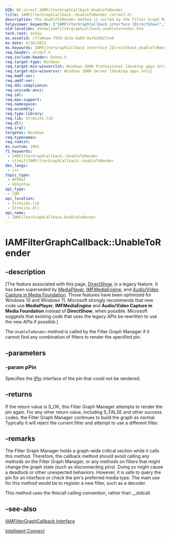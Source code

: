 ```yaml
---
UID: NF:strmif.IAMFilterGraphCallback.UnableToRender
title: IAMFilterGraphCallback::UnableToRender (strmif.h)
description: The UnableToRender method is called by the Filter Graph Manager if it cannot find any combination of filters to render the specified pin.
helpviewer_keywords: ["IAMFilterGraphCallback interface [DirectShow]","UnableToRender method","IAMFilterGraphCallback.UnableToRender","IAMFilterGraphCallback::UnableToRender","IAMFilterGraphCallbackUnableToRender","UnableToRender","UnableToRender method [DirectShow]","UnableToRender method [DirectShow]","IAMFilterGraphCallback interface","dshow.iamfiltergraphcallback_unabletorender","strmif/IAMFilterGraphCallback::UnableToRender"]
old-location: dshow\iamfiltergraphcallback_unabletorender.htm
tech.root: dshow
ms.assetid: c7fa0eae-f950-423a-8a89-9a7619b27ce6
ms.date: 4/26/2023
ms.keywords: IAMFilterGraphCallback interface [DirectShow],UnableToRender method, IAMFilterGraphCallback.UnableToRender, IAMFilterGraphCallback::UnableToRender, IAMFilterGraphCallbackUnableToRender, UnableToRender, UnableToRender method [DirectShow], UnableToRender method [DirectShow],IAMFilterGraphCallback interface, dshow.iamfiltergraphcallback_unabletorender, strmif/IAMFilterGraphCallback::UnableToRender
req.header: strmif.h
req.include-header: Dshow.h
req.target-type: Windows
req.target-min-winverclnt: Windows 2000 Professional [desktop apps only]
req.target-min-winversvr: Windows 2000 Server [desktop apps only]
req.kmdf-ver: 
req.umdf-ver: 
req.ddi-compliance: 
req.unicode-ansi: 
req.idl: 
req.max-support: 
req.namespace: 
req.assembly: 
req.type-library: 
req.lib: Strmiids.lib
req.dll: 
req.irql: 
targetos: Windows
req.typenames: 
req.redist: 
ms.custom: 19H1
f1_keywords:
 - IAMFilterGraphCallback::UnableToRender
 - strmif/IAMFilterGraphCallback::UnableToRender
dev_langs:
 - c++
topic_type:
 - APIRef
 - kbSyntax
api_type:
 - COM
api_location:
 - Strmiids.lib
 - Strmiids.dll
api_name:
 - IAMFilterGraphCallback.UnableToRender
---
```


# IAMFilterGraphCallback::UnableToRender


## -description

\[The feature associated with this page, [DirectShow](/windows/win32/directshow/directshow), is a legacy feature. It has been superseded by [MediaPlayer](/uwp/api/Windows.Media.Playback.MediaPlayer), [IMFMediaEngine](/windows/win32/api/mfmediaengine/nn-mfmediaengine-imfmediaengine), and [Audio/Video Capture in Media Foundation](windows/win32/medfound/audio-video-capture-in-media-foundation). Those features have been optimized for Windows 10 and Windows 11. Microsoft strongly recommends that new code use **MediaPlayer**, **IMFMediaEngine** and **Audio/Video Capture in Media Foundation** instead of **DirectShow**, when possible. Microsoft suggests that existing code that uses the legacy APIs be rewritten to use the new APIs if possible.\]

The <code>UnableToRender</code> method is called by the Filter Graph Manager if it cannot find any combination of filters to render the specified pin.

## -parameters

### -param pPin

Specifies the <a href="/windows/desktop/api/strmif/nn-strmif-ipin">IPin</a> interface of the pin that could not be rendered.

## -returns

If the return value is S_OK, this Filter Graph Manager attempts to render the pin again. For any other return value, including S_FALSE and other success codes, the Filter Graph Manager continues to build the graph as normal. Typically it will reject the current filter and attempt to use a different filter.

## -remarks

The Filter Graph Manager holds a graph-wide critical section while it calls this method. Therefore, the callback method should avoid calling any methods on the Filter Graph Manager, or any methods on filters that might change the graph state (such as disconnecting pins). Doing so might cause a deadlock or other unexpected behaviors. However, it is safe to query the pin for an interface or check the pin's preferred media type. The main use for this method would be to register a new filter, such as a decoder.

This method uses the thiscall calling convention, rather than __stdcall.

## -see-also

<a href="/windows/desktop/api/strmif/nn-strmif-iamfiltergraphcallback">IAMFilterGraphCallback Interface</a>



<a href="/windows/desktop/DirectShow/intelligent-connect">Intelligent Connect</a>